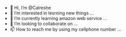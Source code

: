 - 👋 Hi, I’m @Calreshe
- 👀 I’m interested in lesrning new things  ...
- 🌱 I’m currently learning amazon web service ...
- 💞️ I’m looking to collaborate on ...
- 📫 How to reach me  by using my cellphone number ...

<!---
Calreshe/Calreshe is a ✨ special ✨ repository because its `README.md` (this file) appears on your GitHub profile.
You can click the Preview link to take a look at your changes.
--->
